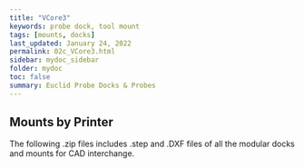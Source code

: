 ```yaml
---
title: "VCore3"
keywords: probe dock, tool mount
tags: [mounts, docks]
last_updated: January 24, 2022
permalink: 02c_VCore3.html
sidebar: mydoc_sidebar
folder: mydoc
toc: false
summary: Euclid Probe Docks & Probes 
---
```


## Mounts by Printer

The following .zip files includes .step and .DXF files of all the modular docks and mounts for CAD interchange.
